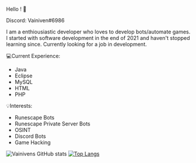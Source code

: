 Hello ! 👋

Discord: Vainiven#6986

I am a enthiousiastic developer who loves to develop bots/automate games. I started with software development in the end of 2021 and haven't stopped learning since. Currently looking for a job in development.

:computer:Current Experience:
- Java
- Eclipse
- MySQL
- HTML
- PHP

:bulb:Interests:
- Runescape Bots
- Runescape Private Server Bots
- OSINT
- Discord Bots
- Game Hacking

![Vainivens GitHub stats](https://github-readme-stats.vercel.app/api?username=Vainiven&show_icons=true&theme=radical)
[![Top Langs](https://github-readme-stats.vercel.app/api/top-langs/?username=Vainivens&layout=compact)](https://github.com/anuraghazra/github-readme-stats)
